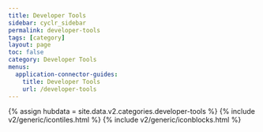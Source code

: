 ```yaml
---
title: Developer Tools
sidebar: cyclr_sidebar
permalink: developer-tools
tags: [category]
layout: page
toc: false
category: Developer Tools
menus:
  application-connector-guides:
    title: Developer Tools
    url: /developer-tools
---
```

{% assign hubdata = site.data.v2.categories.developer-tools %}
{% include v2/generic/icontiles.html %}	
{% include v2/generic/iconblocks.html %}	